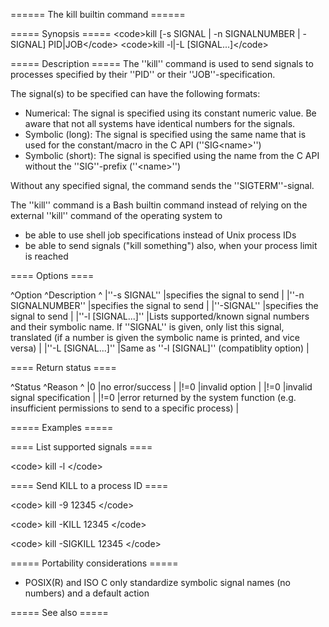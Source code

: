 ====== The kill builtin command ======

===== Synopsis =====
&lt;code&gt;kill [-s SIGNAL | -n SIGNALNUMBER | -SIGNAL] PID|JOB&lt;/code&gt;
&lt;code&gt;kill -l|-L [SIGNAL...]&lt;/code&gt;

===== Description =====
The ''kill'' command is used to send signals to processes specified by their ''PID'' or their ''JOB''-specification.

The signal(s) to be specified can have the following formats:
  * Numerical: The signal is specified using its constant numeric value. Be aware that not all systems have identical numbers for the signals.
  * Symbolic (long): The signal is specified using the same name that is used for the constant/macro in the C API (''SIG&lt;name&gt;'')
  * Symbolic (short): The signal is specified using the name from the C API without the ''SIG''-prefix (''&lt;name&gt;'')

Without any specified signal, the command sends the ''SIGTERM''-signal.

The ''kill'' command is a Bash builtin command instead of relying on the external ''kill'' command of the operating system to
  * be able to use shell job specifications instead of Unix process IDs
  * be able to send signals (&quot;kill something&quot;) also, when your process limit is reached

==== Options ====

^Option  ^Description  ^
|''-s SIGNAL''  |specifies the signal to send  |
|''-n SIGNALNUMBER''  |specifies the signal to send  |
|''-SIGNAL'' |specifies the signal to send    |
|''-l [SIGNAL...]''  |Lists supported/known signal numbers and their symbolic name. If ''SIGNAL'' is given, only list this signal, translated (if a number is given the symbolic name is printed, and vice versa)   |
|''-L [SIGNAL...]''  |Same as ''-l [SIGNAL]'' (compatiblity option)   |

==== Return status ====

^Status  ^Reason  ^
|0       |no error/success    |
|!=0     |invalid option  |
|!=0     |invalid signal specification  |
|!=0     |error returned by the system function (e.g. insufficient permissions to send to a specific process)  |

===== Examples =====

==== List supported signals ====

&lt;code&gt;
kill -l
&lt;/code&gt;

==== Send KILL to a process ID ====

&lt;code&gt;
kill -9 12345
&lt;/code&gt;

&lt;code&gt;
kill -KILL 12345
&lt;/code&gt;

&lt;code&gt;
kill -SIGKILL 12345
&lt;/code&gt;

===== Portability considerations =====

  * POSIX(R) and ISO C only standardize symbolic signal names (no numbers) and a default action

===== See also =====


